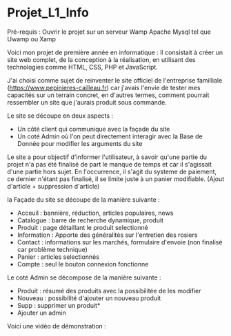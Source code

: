 # Projet_L1_Info
Pré-requis :
Ouvrir le projet sur un serveur Wamp Apache Mysql tel que Uwamp ou Xamp

Voici mon projet de première année en informatique : 
Il consistait à créer un site web complet, de la conception à la réalisation, en utilisant des technologies comme HTML, CSS, PHP et JavaScript.

J'ai choisi comme sujet de reinventer le site officiel de l'entreprise familliale (https://www.pepinieres-cailleau.fr) car j'avais
l'envie de tester mes capacités sur un terrain concret, en d'autres termes, comment pourrait ressembler un site que j'aurais produit
sous commande.

Le site se découpe en deux aspects :
- Un côté client qui communique avec la façade du site
- Un coté Admin où l'on peut directement interagir avec la Base de Donnée pour modifier les arguments du site

Le site a pour objectif d'informer l'utilisateur, à savoir qu'une partie du projet n'a pas été finalisé
de part le manque de temps et car il s'agissait d'une partie hors sujet. En l'occurrence, il s'agit du
systeme de paiement, ce dernier n'étant pas finalisé, il se limite juste à un panier modifiable. 
(Ajout d'article + suppression d'article)

la Façade du site se découpe de la manière suivante :
- Acceuil : bannière, réduction, articles populaires, news
- Catalogue : barre de recherche dynamique, produit
- Produit : page détaillant le produit selectionné
- Information : Apporte des généralités sur l'entretien des rosiers
- Contact : informations sur les marchés, formulaire d'envoie (non finalisé car problème technique)
- Panier : articles selectionnés
- Compte : seul le bouton connexion fonctionne

Le coté Admin se décompose de la manière suivante :
- Produit : résumé des produits avec la possibilitée de les modifier
- Nouveau : possibilité d'ajouter un nouveau produit
- Supp : supprimer un produit*
- Ajouter un admin

Voici une vidéo de démonstration :


